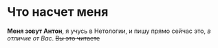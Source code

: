 # Что насчет меня

**Меня зовут Антон**, я учусь в Нетологии, и пишу прямо сейчас это, _в отличие от Вас_. ~~Вы это читаете~~